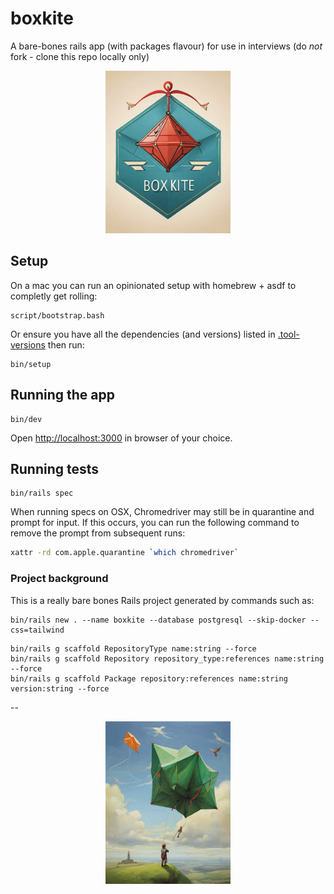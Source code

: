 # boxkite
A bare-bones rails app (with packages flavour) for use in interviews (do *not* fork - clone this repo locally only)

<p align="center">
  <img src="/app/assets/images/ruby_box_kite.jpg" width="200" />
</p>

## Setup

On a mac you can run an opinionated setup with homebrew + asdf to completly get rolling:

```
script/bootstrap.bash
```

Or ensure you have all the dependencies (and versions) listed in [.tool-versions](https://github.com/buildkite/boxkite/blob/main/.tool-versions) then run:

```
bin/setup
```

## Running the app

```
bin/dev
```

Open [http://localhost:3000](http://localhost:3000) in browser of your choice.

## Running tests

```
bin/rails spec
```

When running specs on OSX, Chromedriver may still be in quarantine and prompt for input. If this occurs, you can run the following command to remove the prompt from subsequent runs:

```sh
xattr -rd com.apple.quarantine `which chromedriver`
```

### Project background

This is a really bare bones Rails project generated by commands such as:

```
bin/rails new . --name boxkite --database postgresql --skip-docker --css=tailwind
```

```
bin/rails g scaffold RepositoryType name:string --force
bin/rails g scaffold Repository repository_type:references name:string --force
bin/rails g scaffold Package repository:references name:string version:string --force
```


--

<p align="center">
  <img src="/app/assets/images/fly_green_box_kite.jpg" width="200" />
</p>
